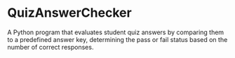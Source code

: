 # QuizAnswerChecker
A Python program that evaluates student quiz answers by comparing them to a predefined answer key, determining the pass or fail status based on the number of correct responses.
